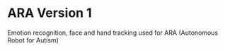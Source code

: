 # ARA Version 1
Emotion recognition, face and hand tracking used for ARA (Autonomous Robot for Autism)
